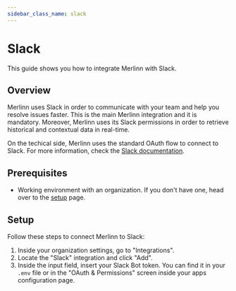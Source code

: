 ```yaml
---
sidebar_class_name: slack
---
```


# Slack

This guide shows you how to integrate Merlinn with Slack.

## Overview

Merlinn uses Slack in order to communicate with your team and help you resolve issues faster. This is the main
Merlinn integration and it is mandatory. Moreover, Merlinn uses its Slack permissions in order to retrieve historical and contextual data in real-time.

On the techical side, Merlinn uses the standard OAuth flow to connect to Slack. For more information, check the [Slack documentation](https://api.slack.com/authentication/oauth-v2).

## Prerequisites

- Working environment with an organization. If you don't have one, head over to the [setup](../02-Getting%20started/01-Setup%20Merlinn.md) page.

## Setup

Follow these steps to connect Merlinn to Slack:

1. Inside your organization settings, go to "Integrations".
2. Locate the "Slack" integration and click "Add".
3. Inside the input field, insert your Slack Bot token. You can find it in your `.env` file or in the "OAuth & Permissions" screen inside your apps configuration page.
